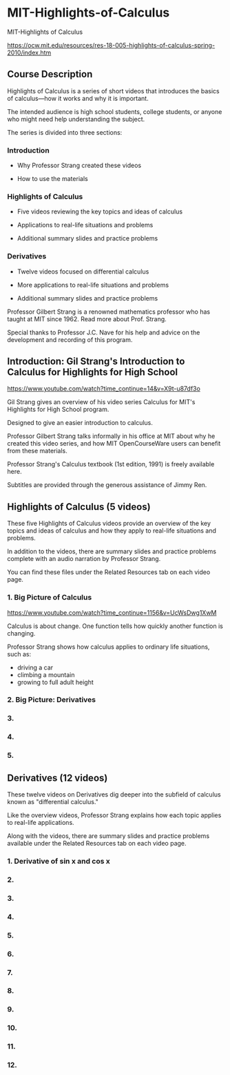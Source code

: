 # MIT-Highlights-of-Calculus
MIT-Highlights of Calculus

https://ocw.mit.edu/resources/res-18-005-highlights-of-calculus-spring-2010/index.htm


## Course Description

Highlights of Calculus is a series of short videos that introduces the basics of calculus—how it works and why it is important. 

The intended audience is high school students, college students, or anyone who might need help understanding the subject.

The series is divided into three sections:

### Introduction

- Why Professor Strang created these videos

- How to use the materials

### Highlights of Calculus

- Five videos reviewing the key topics and ideas of calculus

- Applications to real-life situations and problems

- Additional summary slides and practice problems

### Derivatives

- Twelve videos focused on differential calculus

- More applications to real-life situations and problems

- Additional summary slides and practice problems

Professor Gilbert Strang is a renowned mathematics professor who has taught at MIT since 1962. Read more about Prof. Strang.

Special thanks to Professor J.C. Nave for his help and advice on the development and recording of this program.




## Introduction: Gil Strang's Introduction to Calculus for Highlights for High School

https://www.youtube.com/watch?time_continue=14&v=X9t-u87df3o

Gil Strang gives an overview of his video series Calculus for MIT's Highlights for High School program. 

Designed to give an easier introduction to calculus.


Professor Gilbert Strang talks informally in his office at MIT about why he created this video series, and how MIT OpenCourseWare users can benefit from these materials.

Professor Strang's Calculus textbook (1st edition, 1991) is freely available here.

Subtitles are provided through the generous assistance of Jimmy Ren.


## Highlights of Calculus (5 videos)

These five Highlights of Calculus videos provide an overview of the key topics and ideas of calculus and how they apply to real-life situations and problems. 

In addition to the videos, there are summary slides and practice problems complete with an audio narration by Professor Strang. 

You can find these files under the Related Resources tab on each video page.

### 1. Big Picture of Calculus

https://www.youtube.com/watch?time_continue=1156&v=UcWsDwg1XwM

Calculus is about change. One function tells how quickly another function is changing. 

Professor Strang shows how calculus applies to ordinary life situations, such as:

* driving a car
* climbing a mountain
* growing to full adult height

### 2. Big Picture: Derivatives

### 3.

### 4.

### 5.

## Derivatives (12 videos)

These twelve videos on Derivatives dig deeper into the subfield of calculus known as "differential calculus."  

Like the overview videos, Professor Strang explains how each topic applies to real-life applications.  

Along with the videos, there are summary slides and practice problems available under the Related Resources tab on each video page.

### 1. Derivative of sin x and cos x

### 2.

### 3.

### 4.

### 5.

### 6.

### 7.

### 8.

### 9.

### 10.

### 11.

### 12.




